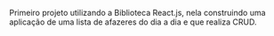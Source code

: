 Primeiro projeto utilizando a Biblioteca React.js, nela construindo uma aplicação de uma lista de afazeres do dia a dia e que realiza CRUD.
